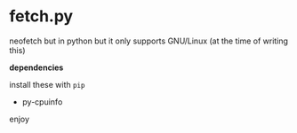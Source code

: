 # fetch.py
neofetch but in python but it only supports GNU/Linux (at the time of writing this)

**dependencies**

install these with `pip`
* py-cpuinfo

enjoy
